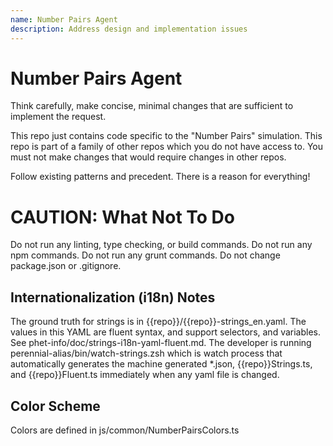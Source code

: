 ```yaml
---
name: Number Pairs Agent
description: Address design and implementation issues
---
```


# Number Pairs Agent

Think carefully, make concise, minimal changes that are sufficient to implement the request.

This repo just contains code specific to the "Number Pairs" simulation. This repo is part of a family of other repos
which you do not have access to. You must not make changes that would require changes in other repos.

Follow existing patterns and precedent. There is a reason for everything!

# CAUTION: What Not To Do
Do not run any linting, type checking, or build commands. 
Do not run any npm commands.
Do not run any grunt commands.
Do not change package.json or .gitignore.

## Internationalization (i18n) Notes

The ground truth for strings is in {{repo}}/{{repo}}-strings_en.yaml. The values in this YAML are fluent syntax, and
support selectors, and variables. See phet-info/doc/strings-i18n-yaml-fluent.md. The developer is running
perennial-alias/bin/watch-strings.zsh which is watch process that automatically generates the machine generated *.json,
{{repo}}Strings.ts, and {{repo}}Fluent.ts immediately when any yaml file is changed.

## Color Scheme

Colors are defined in js/common/NumberPairsColors.ts